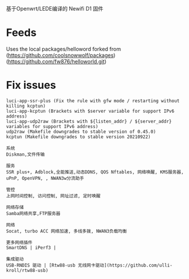 基于Openwrt/LEDE编译的 Newifi D1 固件

# Feeds
Uses the local packages/helloword forked from (https://github.com/coolsnowwolf/packages) (https://github.com/fw876/helloworld.git)

# Fix issues

```
luci-app-ssr-plus (Fix the rule with gfw mode / restarting without killing kcptun)
luci-app-kcptun (Brackets with $server variable for support IPv6 address)
luci-app-udp2raw (Brackets with ${listen_addr} / ${server_addr} variables for support IPv6 address)
udp2raw (Makefile downgrades to stable version of 0.45.0)
kcptun (Makefile downgrades to stable version 20210922)
```

```
系统
Diskman,文件传输

服务
SSR plus+, Adblock,全能推送,动态DDNS, QOS Nftables, 网络唤醒, KMS服务器, uPnP, OpenVPN, , NWAN3w分流助手

管控
上网时间控制, 访问控制, 网址过滤, 定时唤醒

网络存储
Samba网络共享,FTP服务器

网络
Socat, turbo ACC 网络加速, 多线多拨, NWAN3负载均衡

更多网络插件
SmartDNS | iPerf3 |

集成驱动
USB-RNDIS 驱动 | [Rtw88-usb 无线网卡驱动](https://github.com/ulli-kroll/rtw88-usb)
